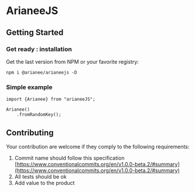 
# ArianeeJS


## Getting Started

 
### Get ready : installation
  
  Get the last version from NPM or your favorite registry:

````
npm i @arianee/arianeejs -D
````

### Simple example

```
import {Arianee} from "arianeeJS";

Arianee()
    .fromRandomKey();
```  

## Contributing

Your contribution are welcome if they comply to the following requirements:

 1. Commit name should follow this specification [https://www.conventionalcommits.org/en/v1.0.0-beta.2/#summary](https://www.conventionalcommits.org/en/v1.0.0-beta.2/#summary)
 2. All tests should be ok
 3. Add value to the product

